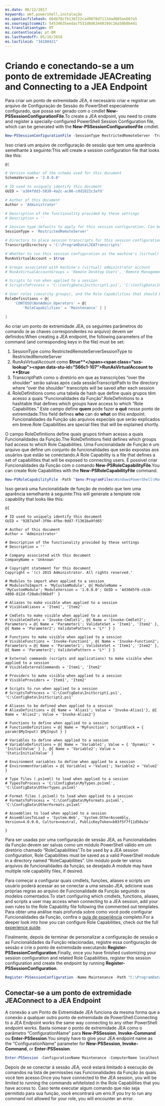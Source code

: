 ```yaml
---
ms.date: 06/12/2017
keywords: wmf,powershell,instalação
ms.openlocfilehash: 66db78cfb136f22cad9078d7113dad085ee667a5
ms.sourcegitcommit: 54534635eedacf531d8d6344019dc16a50b8b441
ms.translationtype: HT
ms.contentlocale: pt-BR
ms.lasthandoff: 05/16/2018
ms.locfileid: "34188421"
---
```

# <a name="creating-and-connecting-to-a-jea-endpoint"></a><span data-ttu-id="566c1-102">Criando e conectando-se a um ponto de extremidade JEA</span><span class="sxs-lookup"><span data-stu-id="566c1-102">Creating and Connecting to a JEA Endpoint</span></span>
<span data-ttu-id="566c1-103">Para criar um ponto de extremidade JEA, é necessário criar e registrar um arquivo de Configuração de Sessão do PowerShell especialmente configurado, que possa ser gerado com o cmdlet **New-PSSessionConfigurationFile**.</span><span class="sxs-lookup"><span data-stu-id="566c1-103">To create a JEA endpoint, you need to create and register a specially-configured PowerShell Session Configuration file, which can be generated with the **New-PSSessionConfigurationFile** cmdlet.</span></span>

```powershell
New-PSSessionConfigurationFile -SessionType RestrictedRemoteServer -TranscriptDirectory "C:\ProgramData\JEATranscripts" -RunAsVirtualAccount -RoleDefinitions @{ 'CONTOSO\NonAdmin_Operators' = @{ RoleCapabilities = 'Maintenance' }} -Path "$env:ProgramData\JEAConfiguration\Demo.pssc"
```

<span data-ttu-id="566c1-104">Isso criará um arquivo de configuração de sessão que tem uma aparência semelhante à seguinte:</span><span class="sxs-lookup"><span data-stu-id="566c1-104">This will create a session configuration file that looks like this:</span></span>
```powershell
@{

# Version number of the schema used for this document
SchemaVersion = '2.0.0.0'

# ID used to uniquely identify this document
GUID = 'a384fdd3-5830-4a2c-ac86-cdd1822c3afd'

# Author of this document
Author = 'Administrator'

# Description of the functionality provided by these settings
# Description = ''

# Session type defaults to apply for this session configuration. Can be 'RestrictedRemoteServer' (recommended), 'Empty', or 'Default'
SessionType = 'RestrictedRemoteServer'

# Directory to place session transcripts for this session configuration
TranscriptDirectory = 'C:\ProgramData\JEATranscripts'

# Whether to run this session configuration as the machine's (virtual) administrator account
RunAsVirtualAccount = $true

# Groups associated with machine's (virtual) administrator account
# RunAsVirtualAccountGroups = 'Remote Desktop Users', 'Remote Management Users'

# Scripts to run when applied to a session
# ScriptsToProcess = 'C:\ConfigData\InitScript1.ps1', 'C:\ConfigData\InitScript2.ps1'

# User roles (security groups), and the Role Capabilities that should be applied to them when applied to a session
RoleDefinitions = @{
    'CONTOSO\NonAdmin_Operators' = @{
        'RoleCapabilities' = 'Maintenance' } }

}
```
<span data-ttu-id="566c1-105">Ao criar um ponto de extremidade JEA, os seguintes parâmetros do comando (e as chaves correspondentes no arquivo) devem ser definidos:</span><span class="sxs-lookup"><span data-stu-id="566c1-105">When creating a JEA endpoint, the following parameters of the command (and corresponding keys in the file) must be set:</span></span>
1.  <span data-ttu-id="566c1-106">SessionType como RestrictedRemoteServer</span><span class="sxs-lookup"><span data-stu-id="566c1-106">SessionType to RestrictedRemoteServer</span></span>
2.  <span data-ttu-id="566c1-107">RunAsVirtualAccount como **$true**</span><span class="sxs-lookup"><span data-stu-id="566c1-107">RunAsVirtualAccount to **$true**</span></span>
3.  <span data-ttu-id="566c1-108">TranscriptPath como o diretório em que as transcrições “over the shoulder” serão salvas após cada sessão</span><span class="sxs-lookup"><span data-stu-id="566c1-108">TranscriptPath to the directory where “over the shoulder” transcripts will be saved after each session</span></span>
4.  <span data-ttu-id="566c1-109">RoleDefinitions como uma tabela de hash que define quais grupos têm acesso a quais “Funcionalidades da Função”.</span><span class="sxs-lookup"><span data-stu-id="566c1-109">RoleDefinitions to a hashtable that defines which groups have access to which “Role Capabilities.”</span></span>  <span data-ttu-id="566c1-110">Este campo define **quem** pode fazer **o quê** nesse ponto de extremidade.</span><span class="sxs-lookup"><span data-stu-id="566c1-110">This field defines **who** can do **what** on this endpoint.</span></span>   <span data-ttu-id="566c1-111">Funcionalidades da Função são arquivos especiais que serão explicados em breve.</span><span class="sxs-lookup"><span data-stu-id="566c1-111">Role Capabilities are special files that will be explained shortly.</span></span>


<span data-ttu-id="566c1-112">O campo RoleDefinitions define quais grupos tinham acesso a quais Funcionalidades da Função.</span><span class="sxs-lookup"><span data-stu-id="566c1-112">The RoleDefinitions field defines which groups had access to which Role Capabilities.</span></span>  <span data-ttu-id="566c1-113">Uma Funcionalidade de Função é um arquivo que define um conjunto de funcionalidades que serão expostas aos usuários que estão se conectando.</span><span class="sxs-lookup"><span data-stu-id="566c1-113">A Role Capability is a file that defines a set of capabilities that will be exposed to connecting users.</span></span>  <span data-ttu-id="566c1-114">É possível criar Funcionalidades da Função com o comando **New-PSRoleCapabilityFile**.</span><span class="sxs-lookup"><span data-stu-id="566c1-114">You can create Role Capabilities with the **New-PSRoleCapabilityFile** command.</span></span>

```powershell
New-PSRoleCapabilityFile -Path "$env:ProgramFiles\WindowsPowerShell\Modules\DemoModule\RoleCapabilities\Maintenance.psrc"
```

<span data-ttu-id="566c1-115">Isso gerará uma funcionalidade de função de modelo que tem uma aparência semelhante à seguinte:</span><span class="sxs-lookup"><span data-stu-id="566c1-115">This will generate a template role capability that looks like this:</span></span>
```
@{

# ID used to uniquely identify this document
GUID = '9287a34f-3f0e-4fbe-9dd7-f1361ba9fd65'

# Author of this document
Author = 'Administrator'

# Description of the functionality provided by these settings
# Description = ''

# Company associated with this document
CompanyName = 'Unknown'

# Copyright statement for this document
Copyright = '(c) 2015 Administrator. All rights reserved.'

# Modules to import when applied to a session
# ModulesToImport = 'MyCustomModule', @{ ModuleName = 'MyCustomModule'; ModuleVersion = '1.0.0.0'; GUID = '4d30d5f0-cb16-4898-812d-f20a6c596bdf' }

# Aliases to make visible when applied to a session
# VisibleAliases = 'Item1', 'Item2'

# Cmdlets to make visible when applied to a session
# VisibleCmdlets = 'Invoke-Cmdlet1', @{ Name = 'Invoke-Cmdlet2'; Parameters = @{ Name = 'Parameter1'; ValidateSet = 'Item1', 'Item2' }, @{ Name = 'Parameter2'; ValidatePattern = 'L*' } }

# Functions to make visible when applied to a session
# VisibleFunctions = 'Invoke-Function1', @{ Name = 'Invoke-Function2'; Parameters = @{ Name = 'Parameter1'; ValidateSet = 'Item1', 'Item2' }, @{ Name = 'Parameter2'; ValidatePattern = 'L*' } }

# External commands (scripts and applications) to make visible when applied to a session
# VisibleExternalCommands = 'Item1', 'Item2'

# Providers to make visible when applied to a session
# VisibleProviders = 'Item1', 'Item2'

# Scripts to run when applied to a session
# ScriptsToProcess = 'C:\ConfigData\InitScript1.ps1', 'C:\ConfigData\InitScript2.ps1'

# Aliases to be defined when applied to a session
# AliasDefinitions = @{ Name = 'Alias1'; Value = 'Invoke-Alias1'}, @{ Name = 'Alias2'; Value = 'Invoke-Alias2'}

# Functions to define when applied to a session
# FunctionDefinitions = @{ Name = 'MyFunction'; ScriptBlock = { param($MyInput) $MyInput } }

# Variables to define when applied to a session
# VariableDefinitions = @{ Name = 'Variable1'; Value = { 'Dynamic' + 'InitialValue' } }, @{ Name = 'Variable2'; Value = 'StaticInitialValue' }

# Environment variables to define when applied to a session
# EnvironmentVariables = @{ Variable1 = 'Value1'; Variable2 = 'Value2' }

# Type files (.ps1xml) to load when applied to a session
# TypesToProcess = 'C:\ConfigData\MyTypes.ps1xml', 'C:\ConfigData\OtherTypes.ps1xml'

# Format files (.ps1xml) to load when applied to a session
# FormatsToProcess = 'C:\ConfigData\MyFormats.ps1xml', 'C:\ConfigData\OtherFormats.ps1xml'

# Assemblies to load when applied to a session
# AssembliesToLoad = 'System.Web', 'System.OtherAssembly, Version=4.0.0.0, Culture=neutral, PublicKeyToken=b03f5f7f11d50a3a'

}

```
<span data-ttu-id="566c1-116">Para ser usadas por uma configuração de sessão JEA, as Funcionalidades da Função devem ser salvas como um módulo PowerShell válido em um diretório chamado “RoleCapabilities”.</span><span class="sxs-lookup"><span data-stu-id="566c1-116">To be used by a JEA session configuration, Role Capabilities must be saved as a valid PowerShell module in a directory named “RoleCapabilities”.</span></span> <span data-ttu-id="566c1-117">Um módulo pode ter vários arquivos de funcionalidades da função, se desejado.</span><span class="sxs-lookup"><span data-stu-id="566c1-117">A module may have multiple role capability files, if desired.</span></span>

<span data-ttu-id="566c1-118">Para começar a configurar quais cmdlets, funções, aliases e scripts um usuário poderá acessar ao se conectar a uma sessão JEA, adicione suas próprias regras ao arquivo de Funcionalidade da Função seguindo os modelos comentados.</span><span class="sxs-lookup"><span data-stu-id="566c1-118">To start configuring which cmdlets, functions, aliases, and scripts a user may access when connecting to a JEA session, add your own rules to the Role Capability file following the commented out templates.</span></span> <span data-ttu-id="566c1-119">Para obter uma análise mais profunda sobre como você pode configurar Funcionalidades da Função, confira o [guia de experiência](http://aka.ms/JEA) completo.</span><span class="sxs-lookup"><span data-stu-id="566c1-119">For a deeper look into how you can configure Role Capabilities, check out the full [experience guide](http://aka.ms/JEA).</span></span>

<span data-ttu-id="566c1-120">Finalmente, depois de terminar de personalizar a configuração de sessão e as Funcionalidades da Função relacionadas, registre essa configuração de sessão e crie o ponto de extremidade executando **Register-PSSessionConfiguration**.</span><span class="sxs-lookup"><span data-stu-id="566c1-120">Finally, once you have finished customizing your session configuration and related Role Capabilities, register this session configuration and create the endpoint by running **Register-PSSessionConfiguration**.</span></span>

```powershell
Register-PSSessionConfiguration -Name Maintenance -Path "C:\ProgramData\JEAConfiguration\Demo.pssc"
```

## <a name="connect-to-a-jea-endpoint"></a><span data-ttu-id="566c1-121">Conectar-se a um ponto de extremidade JEA</span><span class="sxs-lookup"><span data-stu-id="566c1-121">Connect to a JEA Endpoint</span></span>
<span data-ttu-id="566c1-122">A conexão a um Ponto de Extremidade JEA funciona da mesma forma que a conexão a qualquer outro ponto de extremidade de PowerShell.</span><span class="sxs-lookup"><span data-stu-id="566c1-122">Connecting to a JEA Endpoint works the same way connecting to any other PowerShell endpoint works.</span></span>  <span data-ttu-id="566c1-123">Basta nomear o ponto de extremidade JEA como o parâmetro “ConfigurationName” para **New-PSSession**, **Invoke-Command** ou **Enter-PSSession**.</span><span class="sxs-lookup"><span data-stu-id="566c1-123">You simply have to give your JEA endpoint name as the “ConfigurationName” parameter for **New-PSSession**, **Invoke-Command**, or **Enter-PSSession**.</span></span>

```powershell
Enter-PSSession -ConfigurationName Maintenance -ComputerName localhost
```
<span data-ttu-id="566c1-124">Depois de se conectar à sessão JEA, você estará limitado à execução de comandos na lista de permissões nas Funcionalidades da Função às quais você tem acesso.</span><span class="sxs-lookup"><span data-stu-id="566c1-124">Once you have connected to the JEA session, you will be limited to running the commands whitelisted in the Role Capabilities that you have access to.</span></span> <span data-ttu-id="566c1-125">Caso tente executar algum comando que não seja permitido para sua função, você encontrará um erro.</span><span class="sxs-lookup"><span data-stu-id="566c1-125">If you try to run any command not allowed for your role, you will encounter an error.</span></span>
